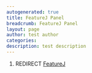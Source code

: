 ```yaml
---
autogenerated: true
title: FeatureJ Panel
breadcrumb: FeatureJ Panel
layout: page
author: test author
categories: 
description: test description
---
```


1.  REDIRECT [FeatureJ](FeatureJ "wikilink")
